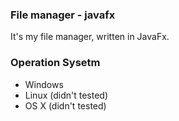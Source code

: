 ### File manager - javafx

It's my file manager, written in JavaFx.

### Operation Sysetm

- Windows
- Linux (didn't tested)
- OS X (didn't tested)
